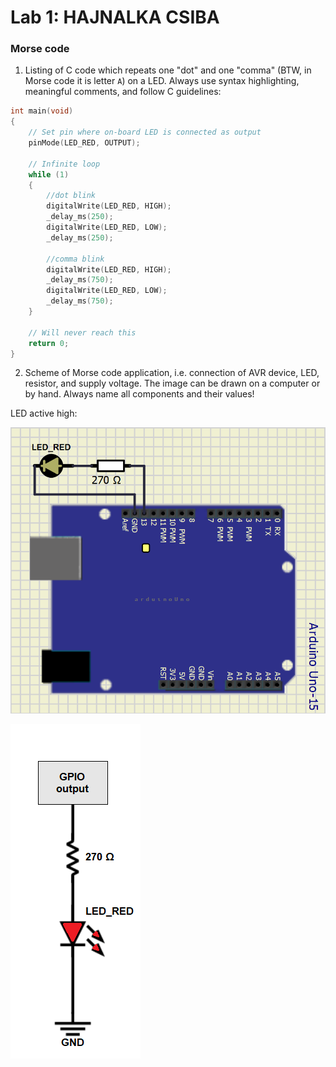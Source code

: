# Lab 1: HAJNALKA CSIBA

### Morse code

1. Listing of C code which repeats one "dot" and one "comma" (BTW, in Morse code it is letter `A`) on a LED. Always use syntax highlighting, meaningful comments, and follow C guidelines:

```c
int main(void)
{
    // Set pin where on-board LED is connected as output
    pinMode(LED_RED, OUTPUT);

    // Infinite loop
    while (1)
    {
        //dot blink
        digitalWrite(LED_RED, HIGH);
        _delay_ms(250);
        digitalWrite(LED_RED, LOW);
        _delay_ms(250);

        //comma blink
        digitalWrite(LED_RED, HIGH);
        _delay_ms(750);
        digitalWrite(LED_RED, LOW);
        _delay_ms(750);
    }

    // Will never reach this
    return 0;
}
```

2. Scheme of Morse code application, i.e. connection of AVR device, LED, resistor, and supply voltage. The image can be drawn on a computer or by hand. Always name all components and their values!

LED active high: 

   ![your figure](circuit.PNG)
   
   ![your figure](circuit_2.PNG)

